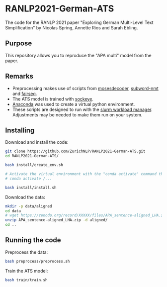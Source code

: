 # RANLP2021-German-ATS

The code for the RANLP 2021 paper "Exploring German Multi-Level Text Simplification" by Nicolas Spring, Annette Rios and Sarah Ebling.

## Purpose

This repository allows you to reproduce the "APA multi" model from the paper.

## Remarks

- Preprocessing makes use of scripts from [mosesdecoder](https://github.com/moses-smt/mosesdecoder), [subword-nmt](https://github.com/rsennrich/subword-nmt) and [fairseq](https://github.com/pytorch/fairseq).
- The ATS model is trained with [sockeye](https://github.com/awslabs/sockeye).
- [Anaconda](https://www.anaconda.com/) was used to create a virtual python environment.
- These scripts are designed to run with the [slurm workload manager](https://slurm.schedmd.com/documentation.html). Adjustments may be needed to make them run on your system.

## Installing

Download and install the code:

```bash
git clone https://github.com/ZurichNLP/RANLP2021-German-ATS.git
cd RANLP2021-German-ATS/

bash install/create_env.sh

# Activate the virtual environment with the "conda activate" command that is prompted
# conda activate /...

bash install/install.sh
```

Download the data:

```bash
mkdir -p data/aligned
cd data
# wget https://zenodo.org/record/XXXXX/files/APA_sentence-aligned_LHA.zip
unzip APA_sentence-aligned_LHA.zip -d aligned/
cd ..
```

## Running the code

Preprocess the data:

```bash
bash preprocess/preprocess.sh
```

Train the ATS model:

```bash
bash train/train.sh
```

